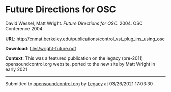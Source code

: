 # Future Directions for OSC

David Wessel, Matt Wright. *Future Directions for OSC*. 2004.  OSC Conference 2004. 

**URL**: <http://cnmat.berkeley.edu/publications/control_vst_plug_ins_using_osc>

**Download**: [files/wright-future.pdf](../files/wright-future.pdf)

**Context**: This was a featured publication on the legacy (pre-2011) opensoundcontrol.org website, ported to the new site by Matt Wright in early 2021

---
Submitted to [opensoundcontrol.org](https://opensoundcontrol.org) by [Legacy](https://web.archive.org) at 03/26/2021 17:03:30
